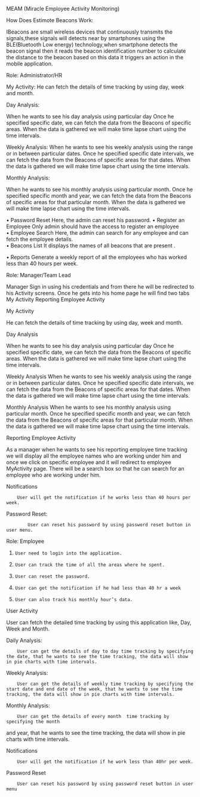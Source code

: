 MEAM (Miracle Employee Activity Monitoring)

How Does Estimote Beacons Work:

IBeacons are small wireless devices that continuously transmits the signals,these signals will detects near by smartphones using the BLE(Bluetooth Low energy) technology,when smartphone detects the beacon signal then it reads the beacon identification number to calculate the distance to the beacon based on this data it triggers an action in the mobile application.


 
Role: Administrator/HR
 
My Activity:
 He can fetch the details of time tracking by using day, week and month.
 
Day Analysis:


 When he wants to see his day analysis using particular day
    Once he specified specific date, we can fetch the data from the  Beacons of specific areas.
 When the data is gathered we will make time lapse chart using the time intervals.
 
Weekly Analysis:
When he wants to see his weekly analysis using the range or in between particular dates.
Once he specified specific date intervals, we can fetch the data from the Beacons of specific areas for that dates.
When the data is gathered we will make time lapse chart using the time intervals.
 
Monthly Analysis:

When he wants to see his monthly analysis using particular month.
Once he specified specific month and year, we can fetch the data  from the Beacons of specific areas for that particular month.
When the data is gathered we will make time lapse chart using the time intervals.
 
•         Password Reset
         Here, the admin can reset his password.
•         Register an Employee
         Only admin should have the access to register an employee                          	
•         Employee Search
         Here, the admin can search for any employee and can fetch the 		 employee details.          	          	
•         Beacons List
      It displays the names of all beacons that are present . 
 
•         Reports
         	Generate a weekly report of all the employees who          	     has worked less than 40 hours per week.
    
 
Role: Manager/Team Lead
 
Manager Sign in using his credentials and from there he will be redirected to his Activity screens.
Once he gets into his home page he will find two tabs
   My Activity
 Reporting Employee Activity
 
My Activity

He can fetch the details of time tracking by using day, week and month.
 
Day Analysis

 When he wants to see his day analysis using particular day
Once he specified specific date, we can fetch the data from the Beacons of specific areas.
   When the data is gathered we will make time lapse chart using the time intervals.
 
Weekly Analysis
When he wants to see his weekly analysis using the range or in between particular dates.
Once he specified specific date intervals, we can fetch the data from the Beacons of specific areas for that dates.
When the data is gathered we will make time lapse chart using the time intervals.
 
Monthly Analysis
When he wants to see his monthly analysis using particular month.
Once he specified specific month and year, we can fetch the data from the Beacons of specific areas for that particular month.
 When the data is gathered we will make time lapse chart using the time intervals.
 
Reporting Employee Activity

As a manager when he wants to see his reporting employee time tracking we will display all the employee names who are working under him and once we click on specific employee and it will redirect to employee MyActivity page.
 There will be a search box so that he can search for an employee who are working under him.

Notifications
 
      	User will get the notification if he works less than 40 hours per week.
 
Password Reset:
 
        	User can reset his password by using password reset button in user menu.
 
Role: Employee 

1.     User need to login into the application.
2.     User can track the time of all the areas where he spent.
3.     User can reset the password.
4.     User can get the notification if he had less than 40 hr a week
5.     User can also track his monthly hour’s data.
 
User Activity
 
User can fetch the detailed time tracking by using this application like, Day, Week and Month.
 
Daily Analysis:
 
      	User can get the details of day to day time tracking by specifying the date, that he wants to see the time tracking, the data will show in pie charts with time intervals.
 
Weekly Analysis:
 
      	User can get the details of weekly time tracking by specifying the start date and end date of the week, that he wants to see the time tracking, the data will show in pie charts with time intervals.
 
Monthly Analysis:
 
      	User can get the details of every month  time tracking by specifying the month
 and year, that he wants to see the time tracking, the data will show in pie charts with time intervals.
 
Notifications
 
      	User will get the notification if he work less than 40hr per week.

 
Password Reset
 
      	User can reset his password by using password reset button in user   menu
